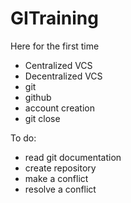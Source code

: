# GITraining
Here for the first time

- Centralized VCS
- Decentralized VCS
- git
- github
- account creation
- git close

To do:
- read git documentation
- create repository
- make a conflict
- resolve a conflict